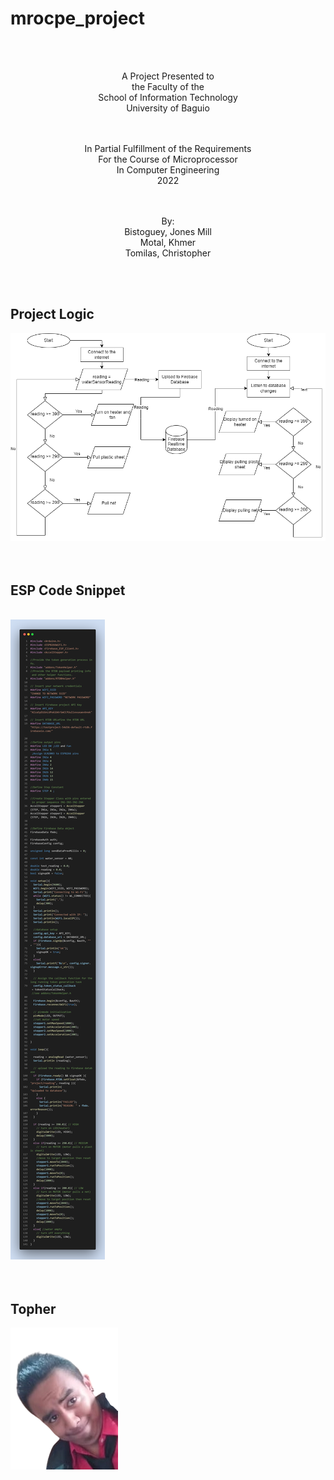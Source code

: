 # mrocpe_project
<br /><br />
<p align="center">
A Project Presented to <br />
the Faculty of the<br />
School of Information Technology<br />
University of Baguio<br /><br /><br />
</p>


<p align="center">
In Partial Fulfillment of the Requirements <br />
For the Course of Microprocessor <br />
In Computer Engineering<br />
2022<br /><br /><br />
</p>
<p align="center">
By:<br />
Bistoguey, Jones Mill<br />
Motal, Khmer<br />
Tomilas, Christopher<br />
</p>
<br /><br />

## Project Logic

<img src="/assets/images/flowchart.png" alt="Flowchart" title="Flowchart">
<br /><br /><br />

## ESP Code Snippet
<br />
<img src="/assets/images/code-snapshot.png" alt="Flowchart" title="Flowchart">
<br /><br /><br />

## Topher
<img src="/assets/images/topher.png" alt="Alt text" title="Topher">
